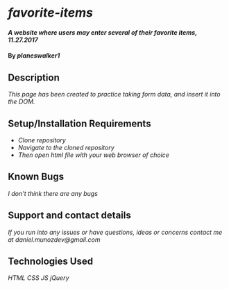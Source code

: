 # _favorite-items_

#### _A website where users may enter several of their favorite items, 11.27.2017_

#### By _**planeswalker1**_

## Description

_This page has been created to practice taking form data, and insert it into the DOM._

## Setup/Installation Requirements

* _Clone repository_
* _Navigate to the cloned repository_
* _Then open html file with your web browser of choice_

## Known Bugs

_I don't think there are any bugs_

## Support and contact details

_If you run into any issues or have questions, ideas or concerns contact me at daniel.munozdev@gmail.com_

## Technologies Used

_HTML_
_CSS_
_JS_
_jQuery_
